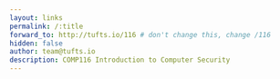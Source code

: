```yaml
---
layout: links
permalink: /:title
forward_to: http://tufts.io/116 # don't change this, change /116
hidden: false
author: team@tufts.io
description: COMP116 Introduction to Computer Security
---
```

